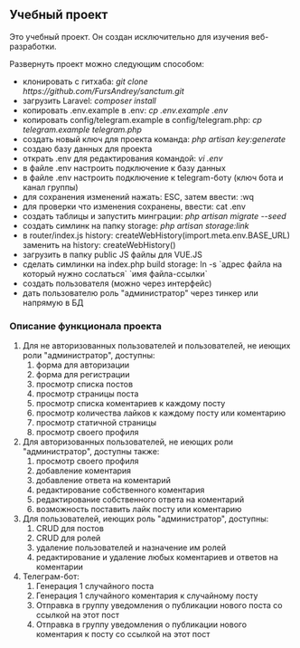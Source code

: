 <h2>Учебный проект</h2>
<p>Это учебный проект. Он создан исключительно для изучения веб-разработки.</p>
<p>Развернуть проект можно следующим способом:</p>
<ul>
    <li>клонировать с гитхаба: <i>git clone https://github.com/FursAndrey/sanctum.git</i></li>
    <li>загрузить Laravel: <i>composer install</i></li>
    <li>копировать .env.example в .env: <i>cp .env.example .env</i></li>
    <li>копировать config/telegram.example в config/telegram.php: <i>cp telegram.example telegram.php</i></li>
    <li>создать новый ключ для проекта команда: <i>php artisan key:generate</i></li>
    <li>создаю базу данных для проекта</li>
    <li>открать .env для редактирования командой: <i>vi .env</i></li>
    <li>в файле .env настроить подключение к базу данных</li>
    <li>в файле .env настроить подключение к telegram-боту (ключ бота и канал группы)</li>
    <li>для сохранения изменений нажать: ESC, затем ввести: :wq</li>
    <li>для проверки что изменения сохранены, ввести: cat .env</li>
    <li>создать таблицы и запустить минграции: <i>php artisan migrate --seed</i></li>
    <li>создать симлинк на папку storage: <i>php artisan storage:link</i></li>
    <li>в router/index.js history: createWebHistory(import.meta.env.BASE_URL) заменить на history: createWebHistory()</li>
    <li>загрузить в папку public JS файлы для VUE.JS</li>
    <li>сделать симлинки на index.php build storage: ln -s `адрес файла на который нужно сослаться` `имя файла-ссылки`</li>
    <li>создать пользователя (можно через интерфейс)</li>
    <li>дать пользователю роль "администратор" через тинкер или напрямую в БД</li>
</ul>
<h3>Описание функционала проекта</h3>
<ol>
    <li>
        <span>Для не авторизованных пользователей и пользователей, не иеющих роли "администратор", доступны:</span>
        <ol>
            <li>форма для авторизации</li>
            <li>форма для регистрации</li>
            <li>просмотр списка постов</li>
            <li>просмотр страницы поста</li>
            <li>просмотр списка коментариев к каждому посту</li>
            <li>просмотр количества лайков к каждому посту или коментарию</li>
            <li>просмотр статичной страницы</li>
            <li>просмотр своего профиля</li>
        </ol>
    </li>
    <li>
        <span>Для авторизованных пользователей, не иеющих роли "администратор", доступны также:</span>
        <ol>
            <li>просмотр своего профиля</li>
            <li>добавление коментария</li>
            <li>добавление ответа на коментарий</li>
            <li>редактирование собственного коментария</li>
            <li>редактирование собственного ответа на коментарий</li>
            <li>возможность поставить лайк посту или коментарию</li>
        </ol>
    </li>
    <li>
        <span>Для пользователей, иеющих роль "администратор", доступны:</span>
        <ol>
            <li>CRUD для постов</li>
            <li>CRUD для ролей</li>
            <li>удаление пользователей и назначение им ролей</li>
            <li>редактирование и удаление любых коментариев и ответов на коментарии</li>
        </ol>
    </li>
    <li>
        <span>Телеграм-бот:</span>
        <ol>
            <li>Генерация 1 случайного поста</li>
            <li>Генерация 1 случайного коментария к случайному посту</li>
            <li>Отправка в группу уведомления о публикации нового поста со ссылкой на этот пост</li>
            <li>Отправка в группу уведомления о публикации нового коментария к посту со ссылкой на этот пост</li>
        </ol>
    </li>
</ol>
